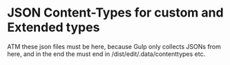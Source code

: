 # JSON Content-Types for custom and Extended types

ATM these json files must be here, because Gulp only collects JSONs from here, and in the end the must end in /dist/edit/.data/contenttypes etc.